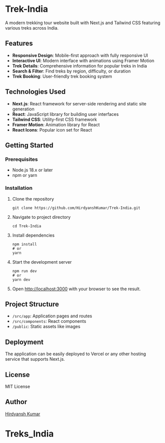 # Trek-India

A modern trekking tour website built with Next.js and Tailwind CSS featuring various treks across India.

## Features

- **Responsive Design**: Mobile-first approach with fully responsive UI
- **Interactive UI**: Modern interface with animations using Framer Motion
- **Trek Details**: Comprehensive information for popular treks in India
- **Search & Filter**: Find treks by region, difficulty, or duration
- **Trek Booking**: User-friendly trek booking system 

## Technologies Used

- **Next.js**: React framework for server-side rendering and static site generation
- **React**: JavaScript library for building user interfaces
- **Tailwind CSS**: Utility-first CSS framework
- **Framer Motion**: Animation library for React
- **React Icons**: Popular icon set for React

## Getting Started

### Prerequisites

- Node.js 18.x or later
- npm or yarn

### Installation

1. Clone the repository
   ```
   git clone https://github.com/HirdyanshKumar/Trek-India.git
   ```

2. Navigate to project directory
   ```
   cd Trek-India
   ```

3. Install dependencies
   ```
   npm install
   # or
   yarn
   ```

4. Start the development server
   ```
   npm run dev
   # or
   yarn dev
   ```

5. Open [http://localhost:3000](http://localhost:3000) with your browser to see the result.

## Project Structure

- `/src/app`: Application pages and routes
- `/src/components`: React components
- `/public`: Static assets like images

## Deployment

The application can be easily deployed to Vercel or any other hosting service that supports Next.js.

## License

MIT License

## Author

[Hirdyansh Kumar](https://github.com/HirdyanshKumar)
# Treks_India
